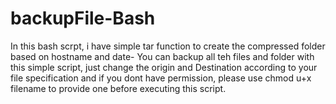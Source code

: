 # backupFile-Bash

In this  bash scrpt, i have simple tar function to create the compressed folder based on hostname and date- You can backup all teh files and folder with this simple script, just change the origin and Destination according to your file specification and if you dont have permission, please use chmod u+x filename to provide one before executing this script.
